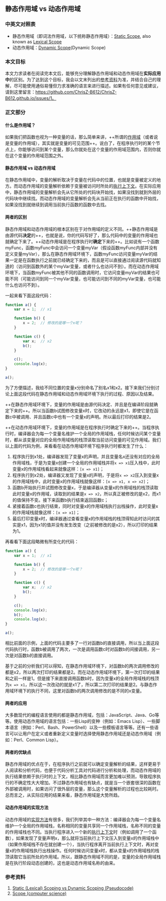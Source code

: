 静态作用域 vs 动态作用域
---

### 中英文对照表
* 静态作用域（即词法作用域，以下统称静态作用域）：[Static Scope][Static Scope], also known as [Lexical Scope][Static Scope]
* 动态作用域：[Dynamic Scope](Dynamic Scope)

### 本文目标
本文力求读者在阅读完本文后，能够充分理解静态作用域和动态作用域在**实际应用中**的区别。为了达到这个目标，我会以文末列出的[参考资料](#参考资料)为准，并结合自己的理解，尽可能使用通俗易懂但力求准确的语言来进行描述。如果有任何意见或建议，请到这里留言：https://github.com/ChrisZ-B612/ChrisZ-B612.github.io/issues/1。

### 正文部分
#### 什么是作用域？
如果我们把函数也视为一种变量的话，那么简单来讲，++所谓的[作用域][Scope]（或者说是变量的作用域），其实就是变量的可见范围++。说白了，在程序执行时的某个节点上，你能够访问到某个变量，那么你就处在这个变量的作用域范围内，否则你就在这个变量的作用域范围之外。

#### 静态作用域 vs 动态作用域
在静态作用域中，变量的解析取决于变量在代码中的位置，也就是变量被定义的地方。而动态作用域的变量解析依赖于变量被访问时所处的[执行上下文][Execution Context]。在实际应用中，静态作用域的变量解析会先从它所处的代码块开始找，如果没找到就到外层的代码块中继续找。而动态作用域的变量解析会先从当前正在执行的函数中开始找，如果没找到就继续到调用当前执行函数的函数中去找。

#### 两者的区别
静态作用域和动态作用域的根本区别在于对作用域的定义不同。++静态作用域是由源代码**决定**的++，也就是说，你的代码写好了，那么代码中的变量的作用域也就确定下来了。++动态作用域是在程序执行时**确定**下来的++。比如说有一个函数myFunc，函数myFunc中会访问一个变量myVar（假设函数myFunc内部并没有定义变量myVar），那么在静态作用域环境下，函数myFunc访问变量myVar的结果一定是在函数执行之前就已经确定下来的，而且是可以直接通过阅读源代码就知道的（访问到函数外的某个myVar变量，或者什么也访问不到）。而在动态作用域环境下，当函数myFunc被其他不同的函数调用时，它访问变量myVar的结果也可能不同（可能访问到同一个myVar变量，也可能访问到不同的myVar变量，也可能什么也访问不到）。

一起来看下面这段代码：
```js
function a() {
    var x = 1;	// x1

    function b() {
        x = 2;	// 修改的是哪一个x呢？
    }

    function c() {
        var x;	// x2
        b();
    }

    c();
    console.log(x);
}

a();
```
为了方便描述，我给不同位置的变量x分别命名了别名x1和x2。接下来我们分别讨论上面这段代码在静态作用域和动态作用域环境下执行的过程、原因以及结果。

++在静态作用域环境下，变量的作用域是由源代码决定、并且是在编译阶段就确定下来的++。所以当函数b试图修改变量x时，它改动的永远是x1，即使它是在函数c中被调用、并且函数c中也有一个变量x的声明。所以最后打印的结果是2。

++在动态作用域环境下，变量的作用域是在程序执行时确定下来的++。当程序执行时，编译器会为每一个变量名维护一个全局的作用域栈，任何时候访问某个变量时，都从该变量对应的全局作用域栈的栈顶读取当前访问变量的可见作用域。我们以上面的代码为例，来看看在动态作用域环境下程序执行时都发生了什么：
1. 程序执行到x1处，编译器发现了变量x的声明，并且变量名x还没有对应的全局作用域栈，于是为变量x创建一个全局的作用域栈并将`x => x1`压入栈中，此时变量x的作用域栈看起来就像这样：`[x => x1]`；
2. 程序执行到x2处，编译器又发现了变量x的声明，于是将`x => x2`压入到变量x的作用域栈中，此时变量x的作用域栈就像这样：`[x => x1, x => x2]`；
3. 函数b开始执行并试图修改变量x，于是编译器从变量x的作用域栈的栈顶读取此时变量x的作用域，读取到的结果是`x => x2`，所以真正被修改的是x2，而x1的值保持不变。接下来函数b执行结束返回函数c；
4. 紧接着函数c也执行结束，同时对变量x的作用域栈执行出栈操作，此时变量x的作用域栈就像这样：`[x => x1]`；
5. 最后打印变量x时，编译器通过查看变量x的作用域栈的栈顶得知此时访问的其实是x1，因为x1的值并没有发生改变（之前被修改的是x2），所以打印的结果为1。

再看看下面这段略微有所变化的代码：
```js
function a() {
    var x = 1;	// x1

    function b() {
        x = 2;	// 修改的是哪一个x呢？
    }

    function c() {
        var x;	// x2
        b();
    }

    c();
    console.log(x);
    b();
    console.log(x);
}

a();
```
相比前面的示例，上面的代码主要多了一行对函数b的直接调用，所以当上面这段代码执行时，函数b被调用了两次，一次是调用函数c时对函数b的间接调用，另一次是对函数b的直接调用。

基于之前的分析我们可以得知，在静态作用域环境下，对函数b的两次调用修改的都是x2，所以两次打印的结果都是2。而在动态作用域环境下，第一次打印的结果和之前一样是1。但是接下来直接调用函数b时，因为变量x的全局作用域栈的栈顶为`x => x1`，所以这一次改动的就是x1了，所以第二次打印的结果是2。与静态作用域环境下的执行不同，这里对函数b的两次调用修改的是不同的x变量。

#### 两者的应用
大多数现代的编程语言使用的都是静态作用域，包括：JavaScript、Java、Go等等。使用动态作用域的语言包括：一些Lisp的变种（例如：Emacs Lisp）、一些脚本语言（例如：Perl、Bash、PowerShell）以及一些模板语言等等。还有一些语言可以让用户在定义或者重新定义变量时选择使用静态作用域还是动态作用域（例如：Perl、Common Lisp）。

#### 两者的优缺点
静态作用域的优点在于，在程序执行之前就可以确定变量解析的结果，这样更易于人阅读和分析代码，也便于代码分析工具对代码进行分析和处理，而动态作用域的执行结果依赖于执行时的上下文，相比静态作用域而言更加难以预测，导致程序执行的不确定性大大增加。不过静态作用域也有缺点，就是当一个嵌套很深的函数在外部被调用时，如果访问了很外层的变量，那么这个变量解析的过程也比较耗时。总而言之，从实际应用的结果来看，静态作用域是大势所趋。

#### 动态作用域的实现方法
动态作用域的[实现方法][Dynamic Scope]有很多，我们列举其中一种方法：编译器会为每一个变量名维护一个全局的作用域栈，名称相同的变量共享同一个作用域栈，名称不同的变量的作用域栈也不同。当执行程序进入一个新的[执行上下文][Execution Context]时（例如调用了一个函数），如果发现了变量声明x，那么就将当前执行上下文压入到变量x的作用域栈中（如果作用域栈不存在就创建一个），当执行程序离开当前执行上下文时，再对变量x的作用域栈执行出栈操作。任何时候访问变量x时，都从变量x的作用域栈的栈顶读取它当前所处的作用域。所以，跟静态作用域不同的是，变量的全局作用域栈是在执行阶段动态创建的，这也是动态作用域名称的由来。

### 参考资料
1. [Static (Lexical) Scoping vs Dynamic Scoping (Pseudocode)](http://stackoverflow.com/questions/22394089/static-lexical-scoping-vs-dynamic-scoping-pseudocode)
2. [Scope (computer science)](https://en.wikipedia.org/wiki/Scope_&lpar;computer_science&rpar;)

[Scope]: https://en.wikipedia.org/wiki/Scope_(computer_science)
[Static Scope]: https://en.wikipedia.org/wiki/Scope_(computer_science)#Lexical_scoping
[Dynamic Scope]: https://en.wikipedia.org/wiki/Scope_(computer_science)#Dynamic_scoping
[Execution Context]: https://en.wikipedia.org/wiki/Execution_context
